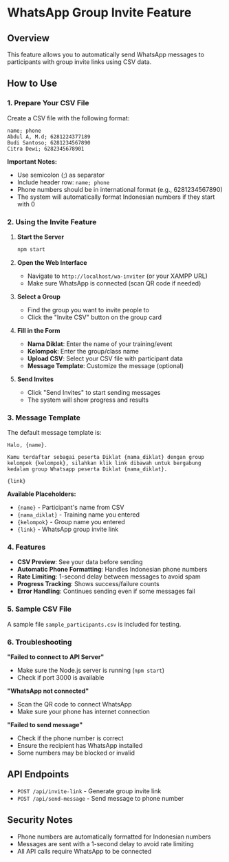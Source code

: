 # WhatsApp Group Invite Feature

## Overview
This feature allows you to automatically send WhatsApp messages to participants with group invite links using CSV data.

## How to Use

### 1. Prepare Your CSV File
Create a CSV file with the following format:
```csv
name; phone
Abdul A, M.d; 6281224377189
Budi Santoso; 6281234567890
Citra Dewi; 6282345678901
```

**Important Notes:**
- Use semicolon (;) as separator
- Include header row: `name; phone`
- Phone numbers should be in international format (e.g., 6281234567890)
- The system will automatically format Indonesian numbers if they start with 0

### 2. Using the Invite Feature

1. **Start the Server**
   ```bash
   npm start
   ```

2. **Open the Web Interface**
   - Navigate to `http://localhost/wa-inviter` (or your XAMPP URL)
   - Make sure WhatsApp is connected (scan QR code if needed)

3. **Select a Group**
   - Find the group you want to invite people to
   - Click the "Invite CSV" button on the group card

4. **Fill in the Form**
   - **Nama Diklat**: Enter the name of your training/event
   - **Kelompok**: Enter the group/class name
   - **Upload CSV**: Select your CSV file with participant data
   - **Message Template**: Customize the message (optional)

5. **Send Invites**
   - Click "Send Invites" to start sending messages
   - The system will show progress and results

### 3. Message Template

The default message template is:
```
Halo, {name}.

Kamu terdaftar sebagai peserta Diklat {nama_diklat} dengan group kelompok {kelompok}, silahkan klik link dibawah untuk bergabung kedalam group Whatsapp peserta Diklat {nama_diklat}.

{link}
```

**Available Placeholders:**
- `{name}` - Participant's name from CSV
- `{nama_diklat}` - Training name you entered
- `{kelompok}` - Group name you entered
- `{link}` - WhatsApp group invite link

### 4. Features

- **CSV Preview**: See your data before sending
- **Automatic Phone Formatting**: Handles Indonesian phone numbers
- **Rate Limiting**: 1-second delay between messages to avoid spam
- **Progress Tracking**: Shows success/failure counts
- **Error Handling**: Continues sending even if some messages fail

### 5. Sample CSV File

A sample file `sample_participants.csv` is included for testing.

### 6. Troubleshooting

**"Failed to connect to API Server"**
- Make sure the Node.js server is running (`npm start`)
- Check if port 3000 is available

**"WhatsApp not connected"**
- Scan the QR code to connect WhatsApp
- Make sure your phone has internet connection

**"Failed to send message"**
- Check if the phone number is correct
- Ensure the recipient has WhatsApp installed
- Some numbers may be blocked or invalid

## API Endpoints

- `POST /api/invite-link` - Generate group invite link
- `POST /api/send-message` - Send message to phone number

## Security Notes

- Phone numbers are automatically formatted for Indonesian numbers
- Messages are sent with a 1-second delay to avoid rate limiting
- All API calls require WhatsApp to be connected
